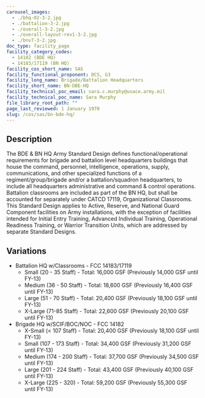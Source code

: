 ```yaml
---
carousel_images:
  - ./bhq-02-3-2.jpg
  - ./battalion-3-2.jpg
  - ./overall-3-2.jpg
  - ./overall-layout-rev1-3-2.jpg
  - ./bnv7-3-2.jpg
doc_type: facility_page
facility_category_codes:
  - 14182 (BDE HQ)
  - 14183/17119 (BN HQ)
facility_cos_short_name: SAS
facility_functional_proponent: DCS, G3
facility_long_name: Brigade/Battalion Headquarters
facility_short_name: BN-DBE-HQ
facility_technical_poc_email: sara.c.murphy@usace.army.mil
facility_technical_poc_name: Sara Murphy
file_library_root_path: ""
page_last_reviewed: 1 January 1970
slug: /cos/sas/bn-bde-hq/
---
```


## Description

The BDE & BN HQ Army Standard Design defines functional/operational requirements for brigade and battalion level headquarters buildings that house the command, personnel, intelligence, operations, supply, communications, and other specialized functions of a regiment/group/brigade and/or a battalion/squadron headquarters, to include all headquarters administrative and command & control operations. Battalion classrooms are included as part of the BN HQ, but shall be accounted for separately under CATCD 17119, Organizational Classrooms. This Standard Design applies to Active, Reserve, and National Guard Component facilities on Army installations, with the exception of facilities intended for Initial Entry Training, Advanced Individual Training, Operational Readiness Training, or Warrior Transition Units, which are addressed by separate Standard Designs.

## Variations

- Battalion HQ w/Classrooms - FCC 14183/17119
  - Small (20 - 35 Staff) - Total: 16,000 GSF (Previously 14,000 GSF until FY-13)
  - Medium (36 - 50 Staff) - Total: 18,600 GSF (Previously 16,400 GSF until FY-13)
  - Large (51 - 70 Staff) - Total: 20,400 GSF (Previously 18,100 GSF until FY-13)
  - X-Large (71-85 Staff) - Total: 22,600 GSF (Previously 20,100 GSF until FY-13)
- Brigade HQ w/SCIF/BOC/NOC - FCC 14182
  - X-Small (< 107 Staff) - Total: 20,400 GSF (Previously 18,100 GSF until FY-13)
  - Small (107 - 173 Staff) - Total: 34,400 GSF (Previously 31,200 GSF until FY-13)
  - Medium (174 - 200 Staff) - Total: 37,700 GSF (Previously 34,500 GSF until FY-13)
  - Large (201 - 224 Staff) - Total: 43,400 GSF (Previously 40,100 GSF until FY-13)
  - X-Large (225 - 320) - Total: 59,200 GSF (Previously 55,300 GSF until FY-13)
